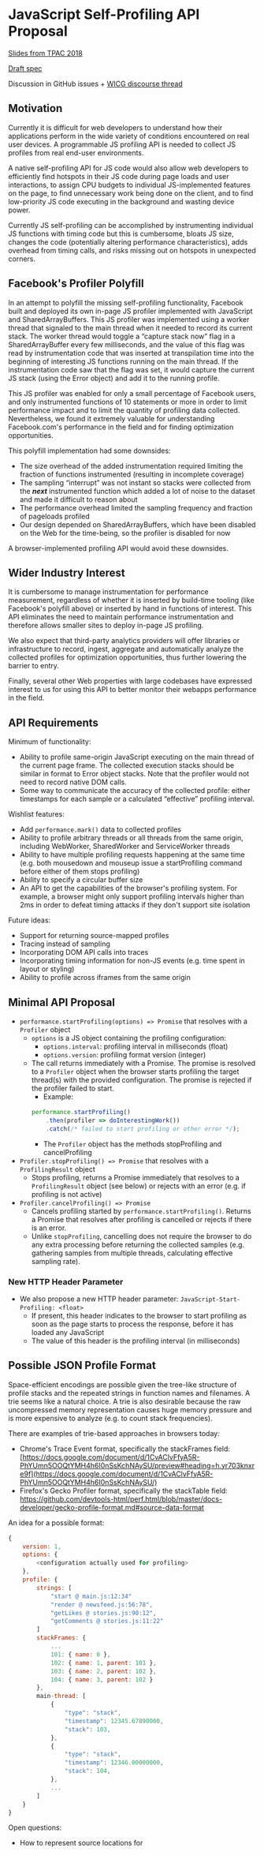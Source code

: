 # JavaScript Self-Profiling API Proposal

[Slides from TPAC 2018](https://github.com/vdjeric/js-self-profiling/blob/master/doc/tpac-2018-slides.pdf)

[Draft spec](https://vdjeric.github.io/js-self-profiling)

Discussion in GitHub issues + [WICG discourse thread](https://discourse.wicg.io/t/proposal-an-api-to-allow-webpage-javascript-to-profile-its-own-performance/2818)

## Motivation

Currently it is difficult for web developers to understand how their applications perform in the wide variety of conditions encountered on real user devices. A programmable JS profiling API is needed to collect JS profiles from real end-user environments.

A native self-profiling API for JS code would also allow web developers to efficiently find hotspots in their JS code during page loads and user interactions, to assign CPU budgets to individual JS-implemented features on the page, to find unnecessary work being done on the client, and to find low-priority JS code executing in the background and wasting device power.

Currently JS self-profiling can be accomplished by instrumenting individual JS functions with timing code but this is cumbersome, bloats JS size, changes the code (potentially altering performance characteristics), adds overhead from timing calls, and risks missing out on hotspots in unexpected corners.

## Facebook's Profiler Polyfill

In an attempt to polyfill the missing self-profiling functionality, Facebook built and deployed its own in-page JS profiler implemented with JavaScript and SharedArrayBuffers. This JS profiler was implemented using a worker thread that signaled to the main thread when it needed to record its current stack. The worker thread would toggle a “capture stack now” flag in a SharedArrayBuffer every few milliseconds, and the value of this flag was read by instrumentation code that was inserted at transpilation time into the beginning of interesting JS functions running on the main thread. If the instrumentation code saw that the flag was set, it would capture the current JS stack (using the Error object) and add it to the running profile.

This JS profiler was enabled for only a small percentage of Facebook users, and only instrumented functions of 10 statements or more in order to limit performance impact and to limit the quantity of profiling data collected. Nevertheless, we found it extremely valuable for understanding Facebook.com's performance in the field and for finding optimization opportunities. 

This polyfill implementation had some downsides:

* The size overhead of the added instrumentation required limiting the fraction of functions instrumented (resulting in incomplete coverage)
* The sampling “interrupt” was not instant so stacks were collected from the **_next_** instrumented function which added a lot of noise to the dataset and made it difficult to reason about
* The performance overhead limited the sampling frequency and fraction of pageloads profiled
* Our design depended on SharedArrayBuffers, which have been disabled on the Web for the time-being, so the profiler is disabled for now

A browser-implemented profiling API would avoid these downsides.

## Wider Industry Interest

It is cumbersome to manage instrumentation for performance measurement, regardless of whether it is inserted by build-time tooling (like Facebook's polyfill above) or inserted by hand in functions of interest. This API eliminates the need to maintain performance instrumentation and therefore allows smaller sites to deploy in-page JS profiling.

We also expect that third-party analytics providers will offer libraries or infrastructure to record, ingest, aggregate and automatically analyze the collected profiles for optimization opportunities, thus further lowering the barrier to entry.

Finally, several other Web properties with large codebases have expressed interest to us for using this API to better monitor their webapps performance in the field.

## API Requirements

Minimum of functionality:

* Ability to profile same-origin JavaScript executing on the main thread of the current page frame. The collected execution stacks should be similar in format to Error object stacks. Note that the profiler would not need to record native DOM calls.
* Some way to communicate the accuracy of the collected profile: either timestamps for each sample or a calculated “effective” profiling interval.

Wishlist features:

* Add `performance.mark()` data to collected profiles
* Ability to profile arbitrary threads or all threads from the same origin, including WebWorker, SharedWorker and ServiceWorker threads
* Ability to have multiple profiling requests happening at the same time (e.g. both mousedown and mouseup issue a startProfiling command before either of them stops profiling)
* Ability to specify a circular buffer size
* An API to get the capabilities of the browser's profiling system. For example, a browser might only support profiling intervals higher than 2ms in order to defeat timing attacks if they don't support site isolation

Future ideas:

* Support for returning source-mapped profiles
* Tracing instead of sampling
* Incorporating DOM API calls into traces
* Incorporating timing information for non-JS events (e.g. time spent in layout or styling)
* Ability to profile across iframes from the same origin

## Minimal API Proposal

* `performance.startProfiling(options) => Promise` that resolves with a `Profiler` object
    * `options` is a JS object containing the profiling configuration:
        * `options.interval`: profiling interval in milliseconds (float)
        * `options.version`: profiling format version (integer)
    * The call returns immediately with a Promise. The promise is resolved to a `Profiler` object when the browser starts profiling the target thread(s) with the provided configuration. The promise is rejected if the profiler failed to start.
        * Example:
        ```javascript
        performance.startProfiling()
            .then(profiler => doInterestingWork())
            .catch(/* failed to start profiling or other error */);
        ```
        * The `Profiler` object has the methods stopProfiling and cancelProfiling
* `Profiler.stopProfiling() => Promise` that resolves with a `ProfilingResult` object
    * Stops profiling, returns a Promise immediately that resolves to a `ProfilingResult` object (see below) or rejects with an error (e.g. if profiling is not active)
* `Profiler.cancelProfiling() => Promise`
    * Cancels profiling started by `performance.startProfiling()`. Returns a Promise that resolves after profiling is cancelled or rejects if there is an error.
    * Unlike `stopProfiling`, cancelling does not require the browser to do any extra processing before returning the collected samples (e.g. gathering samples from multiple threads, calculating effective sampling rate).
    
### New HTTP Header Parameter

* We also propose a new HTTP header parameter: `JavaScript-Start-Profiling: <float> `
    * If present, this header indicates to the browser to start profiling as soon as the page starts to process the response, before it has loaded any JavaScript
    * The value of this header is the profiling interval (in milliseconds)

## Possible JSON Profile Format

Space-efficient encodings are possible given the tree-like structure of profile stacks and the repeated strings in function names and filenames. A trie seems like a natural choice. A trie is also desirable because the raw uncompressed memory representation causes huge memory pressure and is more expensive to analyze (e.g. to count stack frequencies).

There are examples of trie-based approaches in browsers today:

* Chrome's Trace Event format, specifically the stackFrames field: [https://docs.google.com/document/d/1CvAClvFfyA5R-PhYUmn5OOQtYMH4h6I0nSsKchNAySU/preview#heading=h.yr703knxre9f](https://docs.google.com/document/d/1CvAClvFfyA5R-PhYUmn5OOQtYMH4h6I0nSsKchNAySU/)
* Firefox's Gecko Profiler format, specifically the stackTable field: https://github.com/devtools-html/perf.html/blob/master/docs-developer/gecko-profile-format.md#source-data-format

An idea for a possible format:

```javascript
{
    version: 1,
    options: {
        <configuration actually used for profiling>
    },
    profile: {
        strings: [
            "start @ main.js:12:34"
            "render @ newsfeed.js:56:78",
            "getLikes @ stories.js:90:12",
            "getComments @ stories.js:11:22"
        ]
        stackFrames: {
            ...
            101: { name: 0 },
            102: { name: 1, parent: 101 },
            103: { name: 2, parent: 102 },
            104: { name: 3, parent: 102 }
        },
        main-thread: [
            {
                "type": "stack",
                "timestamp": 12345.67890000,
                "stack": 103,
            },
            {
                "type": "stack",
                "timestamp": 12346.00000000,
                "stack": 104,
            },
            ...
        ]
    }
}    
```

Open questions:

* How to represent source locations for <script> tags, inline event handlers, etc.
* How to represent a call to native DOM like innerHTML or "style recalc" or JS-builtins like Math.random()
* How should async events between threads be annotated?

## Visualization

Mozilla's perf.html visualization tool for Firefox profiles or Chrome's trace-viewer (chrome://tracing) UI could be trivially adapted to visualize the data produced by this profiling API.

## perf.html

As an illustration, a screenshot below from Mozilla's perf.html project shows the JS stack aggregation and timeline. It is able to show gaps where JavaScript was not executing, areas where there were long running events (red), and an aggregate view of the samples in the selected time range such as the 15 contiguous samples in function 'user.ts' highlighted in the screenshot below.

![Mozilla's perf.html UI for visualizing Gecko profiles](perf.html.png)

